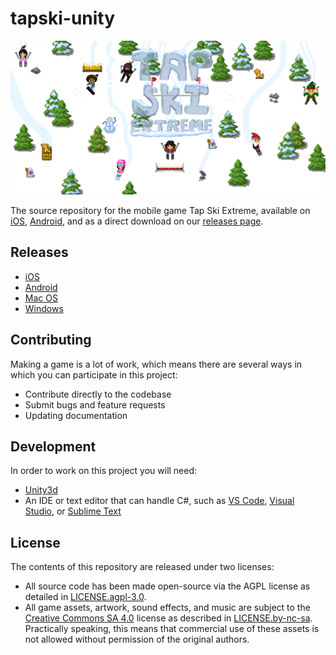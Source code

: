 # tapski-unity

![Tap Ski Extreme](./feature.png)

The source repository for the mobile game Tap Ski Extreme, available on [iOS](https://itunes.apple.com/us/app/todo), [Android](https://play.google.com/store/apps/details?id=todo), and as a direct download on our [releases page](https://tapski.com/releases).

## Releases

- [iOS](https://itunes.apple.com/us/app/todo)
- [Android](https://play.google.com/store/apps/details?id=todo)
- [Mac OS](https://tapski.com/releases)
- [Windows](https://tapski.com/releases)

## Contributing

Making a game is a lot of work, which means there are several ways in which you can participate in this project:

- Contribute directly to the codebase
- Submit bugs and feature requests
- Updating documentation

## Development

In order to work on this project you will need:

- [Unity3d](https://unity3d.com/get-unity/download)
- An IDE or text editor that can handle C#, such as [VS Code](https://code.visualstudio.com/), [Visual Studio](https://www.visualstudio.com/), or [Sublime Text](https://www.sublimetext.com/)

## License

The contents of this repository are released under two licenses:

- All source code has been made open-source via the AGPL license as detailed in [LICENSE.agpl-3.0](./LICENSE.agpl-3.0.md).
- All game assets, artwork, sound effects, and music are subject to the [Creative Commons SA 4.0](https://creativecommons.org/licenses/by-sa/4.0/) license as described in [LICENSE.by-nc-sa](./LICENSE.by-nc-sa.md). Practically speaking, this means that commercial use of these assets is not allowed without permission of the original authors.

